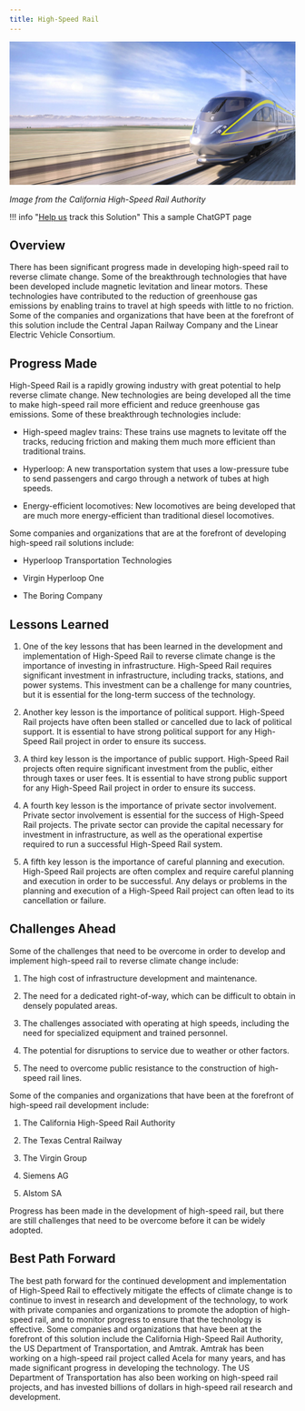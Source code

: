 ```yaml
---
title: High-Speed Rail
---
```


![Cover Image](../static/img/high-speed-rail.jpg)

_Image from the California High-Speed Rail Authority_

!!! info "[Help us](../../contribute) track this Solution"
    This a sample ChatGPT page

## Overview

There has been significant progress made in developing high-speed rail to reverse climate change. Some of the breakthrough technologies that have been developed include magnetic levitation and linear motors. These technologies have contributed to the reduction of greenhouse gas emissions by enabling trains to travel at high speeds with little to no friction. Some of the companies and organizations that have been at the forefront of this solution include the Central Japan Railway Company and the Linear Electric Vehicle Consortium.

## Progress Made

High-Speed Rail is a rapidly growing industry with great potential to help reverse climate change. New technologies are being developed all the time to make high-speed rail more efficient and reduce greenhouse gas emissions. Some of these breakthrough technologies include:

- High-speed maglev trains: These trains use magnets to levitate off the tracks, reducing friction and making them much more efficient than traditional trains.

- Hyperloop: A new transportation system that uses a low-pressure tube to send passengers and cargo through a network of tubes at high speeds.

- Energy-efficient locomotives: New locomotives are being developed that are much more energy-efficient than traditional diesel locomotives.

Some companies and organizations that are at the forefront of developing high-speed rail solutions include:

- Hyperloop Transportation Technologies

- Virgin Hyperloop One

- The Boring Company

## Lessons Learned

1. One of the key lessons that has been learned in the development and implementation of High-Speed Rail to reverse climate change is the importance of investing in infrastructure. High-Speed Rail requires significant investment in infrastructure, including tracks, stations, and power systems. This investment can be a challenge for many countries, but it is essential for the long-term success of the technology.

2. Another key lesson is the importance of political support. High-Speed Rail projects have often been stalled or cancelled due to lack of political support. It is essential to have strong political support for any High-Speed Rail project in order to ensure its success.

3. A third key lesson is the importance of public support. High-Speed Rail projects often require significant investment from the public, either through taxes or user fees. It is essential to have strong public support for any High-Speed Rail project in order to ensure its success.

4. A fourth key lesson is the importance of private sector involvement. Private sector involvement is essential for the success of High-Speed Rail projects. The private sector can provide the capital necessary for investment in infrastructure, as well as the operational expertise required to run a successful High-Speed Rail system.

5. A fifth key lesson is the importance of careful planning and execution. High-Speed Rail projects are often complex and require careful planning and execution in order to be successful. Any delays or problems in the planning and execution of a High-Speed Rail project can often lead to its cancellation or failure.

## Challenges Ahead

Some of the challenges that need to be overcome in order to develop and implement high-speed rail to reverse climate change include:

1. The high cost of infrastructure development and maintenance.

2. The need for a dedicated right-of-way, which can be difficult to obtain in densely populated areas.

3. The challenges associated with operating at high speeds, including the need for specialized equipment and trained personnel.

4. The potential for disruptions to service due to weather or other factors.

5. The need to overcome public resistance to the construction of high-speed rail lines.

Some of the companies and organizations that have been at the forefront of high-speed rail development include:

1. The California High-Speed Rail Authority

2. The Texas Central Railway

3. The Virgin Group

4. Siemens AG

5. Alstom SA

Progress has been made in the development of high-speed rail, but there are still challenges that need to be overcome before it can be widely adopted.

## Best Path Forward

The best path forward for the continued development and implementation of High-Speed Rail to effectively mitigate the effects of climate change is to continue to invest in research and development of the technology, to work with private companies and organizations to promote the adoption of high-speed rail, and to monitor progress to ensure that the technology is effective. Some companies and organizations that have been at the forefront of this solution include the California High-Speed Rail Authority, the US Department of Transportation, and Amtrak. Amtrak has been working on a high-speed rail project called Acela for many years, and has made significant progress in developing the technology. The US Department of Transportation has also been working on high-speed rail projects, and has invested billions of dollars in high-speed rail research and development.
